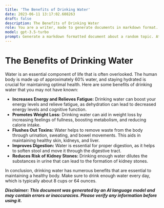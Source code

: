 ```yaml
---
title: 'The Benefits of Drinking Water'
date: 2023-06-11 13:17:02.608263
draft: false
description: The Benefits of Drinking Water
role: You are a writer, made to generate documents in markdown format. It is very important that all of the documents you generate are in valid markdown format.
model: gpt-3.5-turbo
prompt: Generate a markdown formatted document about a random topic. At the bottom, include a disclaimer explaining that the document was generated by you. The first line of the document should be the title. Make sure that the entire document is in proper markdown format, using a mix of various tags to make the document visually appealing.
---
```


# The Benefits of Drinking Water

Water is an essential component of life that is often overlooked. The human body is made up of approximately 60% water, and staying hydrated is crucial for maintaining optimal health. Here are some benefits of drinking water that you may not have known: 

- **Increases Energy and Relieves Fatigue:** Drinking water can boost your energy levels and relieve fatigue, as dehydration can lead to decreased energy levels and cognitive function. 
- **Promotes Weight Loss:** Drinking water can aid in weight loss by increasing feelings of fullness, boosting metabolism, and reducing calorie intake. 
- **Flushes Out Toxins:** Water helps to remove waste from the body through urination, sweating, and bowel movements. This aids in maintaining healthy skin, kidneys, and liver. 
- **Improves Digestion:** Water is essential for proper digestion, as it helps to soften stool and move it through the digestive tract. 
- **Reduces Risk of Kidney Stones:** Drinking enough water dilutes the substances in urine that can lead to the formation of kidney stones. 

In conclusion, drinking water has numerous benefits that are essential to maintaining a healthy body. Make sure to drink enough water every day, which is typically about 8 cups or 64 ounces.

***Disclaimer: This document was generated by an AI language model and may contain errors or inaccuracies. Please verify any information before using it.***